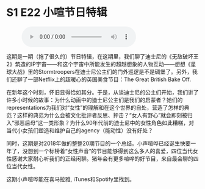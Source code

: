 # S1 E22 小喧节日特辑

<figure>
    <figcaption></figcaption>
    <audio
        controls
        src="./audio.mp3">
            Your browser does not support the
            <code>audio</code> element.
    </audio>
</figure>

<p>这期是一期（拖了很久的）节日特辑，在这期里，我们聊了迪士尼的《无敌破坏王2》筑造的IP宇宙——和这个宇宙中所能发生的超越想象的人物互动——想想《星球大战》里的Stormtroopers在迪士尼公主们的门外巡逻是不是碉堡了。另外，我们还聊了一部Netflix上的超暖心的英国美食节目：The Great British Bake Off.</p>
<p>在新年这个时刻，怀旧显得恰如其分。于是，从谈迪士尼的公主们开始，我们讲了许多小时候的故事：为什么动画中的迪士尼公主们是我们的启蒙者？她们的representations为我们对“女性”的理解和在这个世界的自处，营造了怎样的典范？这样的典范为什么会被文化批评者反思、抨击？“女人有野心”就会即刻被归入“邪恶后母”这一类形象？为什么90年代前的迪士尼中的女性角色如此糟糕，对当代小女孩们塑造和维护自己的agency（能动性）没有好处？</p>
<p>同时，这期是对2018年做的整整20期节目的一个总结。小声喧哗已经诞生快要一年了，没想到一个标榜着“女性声音”的节目能够得到这么多人的喜爱，四位当代女性感谢大家耐心听我们的正经闲聊。猪年会有更多喧哗的好节目，来自最会聊的四位当代女性。</p>
<p>这期小声喧哗能在喜马拉雅, iTunes和Spotify里找到。</p>
